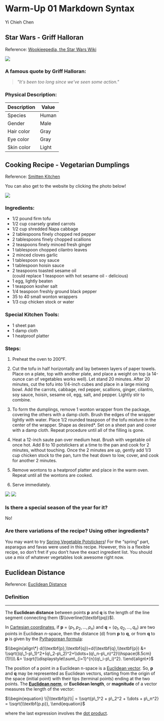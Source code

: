 Warm-Up 01 Markdown Syntax
================
Yi Chieh Chen

**Star Wars** - Griff Halloran
------------------------------

Reference: [Wookieepedia, the Star Wars Wiki](https://starwars.fandom.com/wiki/Griff_Halloran)

![](https://vignette.wikia.nocookie.net/starwars/images/6/64/SWResistance-GriffHalloran.jpg/revision/latest?cb=20180914204636)

### A famous quote by Griff Halloran:

> *"It's been too long since we've seen some action."*

### Physical Description:

| Description | Value |
|-------------|-------|
| Species     | Human |
| Gender      | Male  |
| Hair color  | Gray  |
| Eye color   | Gray  |
| Skin color  | Light |

**Cooking Recipe** - Vegetarian Dumplings
-----------------------------------------

Reference: [Smitten Kitchen](https://smittenkitchen.com/2007/02/on-obsessiveness-and-ollies/)

You can also get to the website by clicking the photo below!

[![](https://i0.wp.com/farm1.static.flickr.com/131/395002621_dae69bf0c3_z.jpg?zoom=2)](https://smittenkitchen.com/2007/02/on-obsessiveness-and-ollies/)

### Ingredients:

-   1/2 pound firm tofu
-   1/2 cup coarsely grated carrots
-   1/2 cup shredded Napa cabbage
-   2 tablespoons finely chopped red pepper
-   2 tablespoons finely chopped scallions
-   2 teaspoons finely minced fresh ginger
-   1 tablespoon chopped cilantro leaves
-   2 minced cloves garlic
-   1 tablespoon soy sauce
-   1 tablespoon hoisin sauce
-   2 teaspoons toasted sesame oil <br/> (could replace 1 teaspoon with hot sesame oil - delicious)
-   1 egg, lightly beaten
-   1 teaspoon kosher salt
-   1/4 teaspoon freshly ground black pepper
-   35 to 40 small wonton wrappers
-   1/3 cup chicken stock or water

### Special Kitchen Tools:

-   1 sheet pan
-   1 damp cloth
-   1 heatproof platter

### Steps:

1.  Preheat the oven to 200°F.

2.  Cut the tofu in half horizontally and lay between layers of paper towels. Place on a plate, top with another plate, and place a weight on top (a 14-ounce can of vegetables works well). Let stand 20 minutes. After 20 minutes, cut the tofu into 1/4-inch cubes and place in a large mixing bowl. Add the carrots, cabbage, red pepper, scallions, ginger, cilantro, soy sauce, hoisin, sesame oil, egg, salt, and pepper. Lightly stir to combine.

3.  To form the dumplings, remove 1 wonton wrapper from the package, covering the others with a damp cloth. Brush the edges of the wrapper lightly with water. Place 1/2 rounded teaspoon of the tofu mixture in the center of the wrapper. Shape as desired\*. Set on a sheet pan and cover with a damp cloth. Repeat procedure until all of the filling is gone.

4.  Heat a 12-inch saute pan over medium heat. Brush with vegetable oil once hot. Add 8 to 10 potstickers at a time to the pan and cook for 2 minutes, without touching. Once the 2 minutes are up, gently add 1/3 cup chicken stock to the pan, turn the heat down to low, cover, and cook for another 2 minutes.

5.  Remove wontons to a heatproof platter and place in the warm oven. Repeat until all the wontons are cooked.

6.  Serve immediately.

![](https://i1.wp.com/farm1.static.flickr.com/155/395002612_e7af96f15d_z.jpg?zoom=2)
![](https://i0.wp.com/farm1.static.flickr.com/130/395015047_bcdbbd2a62_z.jpg?zoom=2)

### Is there a special season of the year for it?

No!

### Are there variations of the recipe? Using other ingredients?

You may want to try [Spring Vegetable Potstickers](https://smittenkitchen.com/2007/02/on-obsessiveness-and-ollies/)!
For the “spring” part, asparagus and favas were used in this recipe. However, this is a flexible recipe, so don’t fret if you don’t have the exact ingredient list. You should use a mix of whatever vegetables look awesome right now.

**Euclidean Distance**
----------------------

Reference: [Euclidean Distance](https://en.wikipedia.org/wiki/Euclidean_distance)

### Definition

------------------------------------------------------------------------

The **Euclidean distance** between points **p** and **q** is the length of the line segment connecting them ($\\overline{\\textbf{pq}}$).

In [Cartesian coordinates](https://en.wikipedia.org/wiki/Cartesian_coordinate_system), if **p** = (*p*<sub>1</sub>, *p*<sub>2</sub>, ..., *p*<sub>*n*</sub>) and **q** = (*q*<sub>1</sub>, *q*<sub>2</sub>, ..., *q*<sub>*n*</sub>) are two points in Euclidean *n*-space, then the distance (d) from **p** to **q**, or from **q** to **p** is given by the [Pythagorean formula](https://en.wikipedia.org/wiki/Pythagorean_theorem):

$\\begin{align\*} d(\\textbf{p},\\textbf{q})=d(\\textbf{q},\\textbf{p}) &= \\sqrt{(q\_1-p\_1)^2+(q\_2-p\_2)^2+\\dots+(q\_n-p\_n)^2}\\hspace{8.5cm}(1)\\\\ &= \\sqrt{\\displaystyle\\sum\_{i=1}^{n}(q\_i-p\_i)^2}. \\end{align\*}$

The position of a point in a Euclidean n-space is a [Euclidean vector](https://en.wikipedia.org/wiki/Euclidean_vector). So, **p** and **q** may be represented as Euclidean vectors, starting from the origin of the space (initial point) with their tips (terminal points) ending at the two points. The [**Euclidean norm**](https://en.wikipedia.org/wiki/Norm_(mathematics)#Euclidean_norm), or **Euclidean length**, or **magnitude** of a vector measures the length of the vector:

$\\begin{equation} \\|\\textbf{p}\\| = \\sqrt{p\_1^2 + p\_2^2 + \\dots + p\_n^2} = \\sqrt{\\textbf{p.p}}, \\end{equation}$

where the last expression involves the [dot product](https://en.wikipedia.org/wiki/Dot_product).

